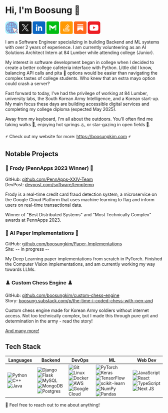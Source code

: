 # Hi, I'm Boosung 👋


[<img src="./Assets/www2.png" width="40" alt="">](https://boosungkim.com)
[<img src="./Assets/X.svg" width="40" alt="">](https://twitter.com/bytesofboosung)
[<img src="./Assets/LinkedIn.svg" width="40" alt="">](https://www.linkedin.com/in/boosungk/)
[<img src="./Assets/Email.svg" width="40" alt="">](mailto:boosung@boosungkim.com)
[<img src="./Assets/StackOverflow.svg" width="40" alt="">](https://stackoverflow.com/users/18632840/boosungkim)
[<img src="./Assets/Substack.svg" width="40" alt="">](https://boosung.substack.com/)
[<img src="./Assets/yt.png" width="40" alt="">](https://www.youtube.com/@Converge2Diverge)


I am a Software Engineer specializing in building Backend and ML systems with over 2 years of experience. I am currently volunteering as an AI Solutions Architect Intern at 84 Lumber while attending college (Junior).

My interest in software development began in college when I decided to create a better college cafeteria interface with Python. Little did I know, balancing API calls and pita 🌮 options would be easier than navigating the complex tastes of college students. Who knew that an extra mayo option could crash a server?

Fast forward to today, I've had the privilege of working at 84 Lumber, university labs, the South Korean Army Intelligence, and a Korean start-up. My main focus these days are building accessible digital services and completing my college diploma (expected May 2025).

Away from my keyboard, I'm all about the outdoors. You'll often find me taking walks 🚶, enjoying hot springs ♨️, or star-gazing in open fields 🌠.

⚡ Check out my website for more: https://boosungkim.com ⚡ 

## Notable Projects

### 🐸 Frody (PennApps 2023 Winner) 🐸
GitHub: [github.com/PennApps-XXIV-Team](https://github.com/PennApps-XXIV-Team)  
DevPost: [devpost.com/software/temptemp](https://devpost.com/software/temptemp)

Frody is a real-time credit card fraud detection system, a microservice on the Google Cloud Platform that uses machine learning to flag and inform users on real-time transactional data.

Winner of "Best Distributed Systems" and "Most Technically Complex" awards at PennApps 2023.


### 🤖 AI Paper Implementations 🤖
GitHub: [github.com/boosungkim/Paper-Implementations](https://github.com/boosungkim/Paper-Implementations)  
Site: -- in progress --

My Deep Learning paper implementations from scratch in PyTorch. Finished the Computer Vision implementations, and am currently working my way towards LLMs.

### ♟️ Custom Chess Engine ♟️
GitHub: [github.com/boosungkim/custom-chess-engine](https://github.com/boosungkim/custom-chess-engine)  
Story: [boosung.substack.com/p/the-time-i-coded-chess-with-pen-and](https://boosung.substack.com/p/the-time-i-coded-chess-with-pen-and)

Custom chess engine made for Korean Army soldiers without internet access. Not too technically complex, but I made this through pure grit and determination in the army - read the story!


<a href="https://github.com/boosungkim?tab=repositories">And many more! </a>

## Tech Stack

| Languages | Backend | DevOps | ML | Web Dev |
|----------|----------|----------|----------|----------|
| <!-- Languages --> ![Python](https://img.shields.io/badge/python-3670A0?style=for-the-badge&logo=python&logoColor=ffdd54) ![C++](https://img.shields.io/badge/c++-%2300599C.svg?style=for-the-badge&logo=c%2B%2B&logoColor=white) ![Java](https://img.shields.io/badge/java-%23ED8B00.svg?style=for-the-badge&logo=openjdk&logoColor=white) | <!-- Backend --> ![Django](https://img.shields.io/badge/django-%23092E20.svg?style=for-the-badge&logo=django&logoColor=white) ![Flask](https://img.shields.io/badge/flask-%23000.svg?style=for-the-badge&logo=flask&logoColor=white) ![MySQL](https://img.shields.io/badge/mysql-%2300f.svg?style=for-the-badge&logo=mysql&logoColor=white) ![MongoDB](https://img.shields.io/badge/MongoDB-%234ea94b.svg?style=for-the-badge&logo=mongodb&logoColor=white) ![Postgres](https://img.shields.io/badge/postgres-%23316192.svg?style=for-the-badge&logo=postgresql&logoColor=white) | <!-- DevOps --> ![Git](https://img.shields.io/badge/git-%23F05033.svg?style=for-the-badge&logo=git&logoColor=white) 	![Linux](https://img.shields.io/badge/Linux-FCC624?style=for-the-badge&logo=linux&logoColor=black) ![Docker](https://img.shields.io/badge/docker-%230db7ed.svg?style=for-the-badge&logo=docker&logoColor=white) ![AWS](https://img.shields.io/badge/AWS-%23FF9900.svg?style=for-the-badge&logo=amazon-aws&logoColor=white) ![Google Cloud](https://img.shields.io/badge/GoogleCloud-%234285F4.svg?style=for-the-badge&logo=google-cloud&logoColor=white) | <!-- ML --> ![PyTorch](https://img.shields.io/badge/PyTorch-%23EE4C2C.svg?style=for-the-badge&logo=PyTorch&logoColor=white) ![Keras](https://img.shields.io/badge/Keras-%23D00000.svg?style=for-the-badge&logo=Keras&logoColor=white) ![TensorFlow](https://img.shields.io/badge/TensorFlow-%23FF6F00.svg?style=for-the-badge&logo=TensorFlow&logoColor=white) ![scikit-learn](https://img.shields.io/badge/scikit--learn-%23F7931E.svg?style=for-the-badge&logo=scikit-learn&logoColor=white) ![NumPy](https://img.shields.io/badge/numpy-%23013243.svg?style=for-the-badge&logo=numpy&logoColor=white) ![Pandas](https://img.shields.io/badge/pandas-%23150458.svg?style=for-the-badge&logo=pandas&logoColor=white) | <!-- Web Dev --> ![JavaScript](https://img.shields.io/badge/javascript-%23323330.svg?style=for-the-badge&logo=javascript&logoColor=%23F7DF1E) ![React](https://img.shields.io/badge/react-%2320232a.svg?style=for-the-badge&logo=react&logoColor=%2361DAFB) ![TypeScript](https://img.shields.io/badge/typescript-%23007ACC.svg?style=for-the-badge&logo=typescript&logoColor=white)	![Next JS](https://img.shields.io/badge/Next-black?style=for-the-badge&logo=next.js&logoColor=white) | 


💬 Feel free to reach out to me about anything!

<!-- [![Boosung's GitHub stats](https://github-readme-stats-three-psi-25.vercel.app/api?username=boosungkim)](https://github.com/boosungkim/github-readme-stats) -->

<!-- Icons: https://github.com/Ileriayo/markdown-badges/tree/4e6e5d6e2c0e497b542bc9856fb927b9bfdaf175 -->
<!-- GitHub ReadMe Stats: https://github.com/boosungkim/github-readme-stats -->
